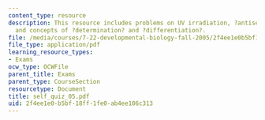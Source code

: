 ```yaml
---
content_type: resource
description: This resource includes problems on UV irradiation, ?antisense? techniques,
  and concepts of ?determination? and ?differentiation?.
file: /media/courses/7-22-developmental-biology-fall-2005/2f4ee1e0b5bf18ff1fe0ab4ee106c313_self_quiz_05.pdf
file_type: application/pdf
learning_resource_types:
- Exams
ocw_type: OCWFile
parent_title: Exams
parent_type: CourseSection
resourcetype: Document
title: self_quiz_05.pdf
uid: 2f4ee1e0-b5bf-18ff-1fe0-ab4ee106c313
---
```

